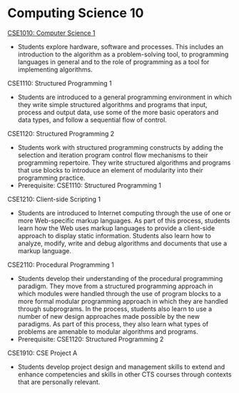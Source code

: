 # Computing Science 10

[CSE1010: Computer Science 1](CSE1010.md)
* Students explore hardware, software and processes. This includes an introduction to the algorithm as a problem-solving tool, to programming languages in general and to the role of programming as a tool for implementing algorithms.

CSE1110: Structured Programming 1
* Students are introduced to a general programming environment in which they write simple structured algorithms and programs that input, process and output data, use some of the more basic operators and data types, and follow a sequential flow of control.

CSE1120: Structured Programming 2
* Students work with structured programming constructs by adding the selection and iteration program control flow mechanisms to their programming repertoire. They write structured algorithms and programs that use blocks to introduce an element of modularity into their programming practice.
* Prerequisite: CSE1110: Structured Programming 1

CSE1210: Client-side Scripting 1
* Students are introduced to Internet computing through the use of one or more Web-specific markup languages. As part of this process, students learn how the Web uses markup languages to provide a client-side approach to display static information. Students also learn how to analyze, modify, write and debug algorithms and documents that use a markup language.

CSE2110: Procedural Programming 1
* Students develop their understanding of the procedural programming paradigm. They move from a structured programming approach in which modules were handled through the use of program blocks to a more formal modular programming approach in which they are handled through subprograms. In the process, students also learn to use a number of new design approaches made possible by the new paradigms. As part of this process, they also learn what types of problems are amenable to modular algorithms and programs.
* Prerequisite: CSE1120: Structured Programming 2

CSE1910: CSE Project A
* Students develop project design and management skills to extend and enhance competencies and skills in other CTS courses through contexts that are personally relevant.